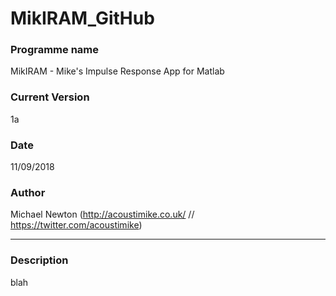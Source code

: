 # MikIRAM_GitHub
### Programme name
MikIRAM - Mike's Impulse Response App for Matlab

### Current Version
1a

### Date
11/09/2018

### Author
Michael Newton (http://acoustimike.co.uk/ // https://twitter.com/acoustimike)

---

### Description
blah

 